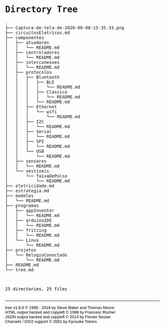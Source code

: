 <!DOCTYPE html>
<html>
<head>
 <meta http-equiv="Content-Type" content="text/html; charset=UTF-8">
 <meta name="Author" content="Made by 'tree'">
 <meta name="GENERATOR" content="$Version: $ tree v1.8.0 (c) 1996 - 2018 by Steve Baker, Thomas Moore, Francesc Rocher, Florian Sesser, Kyosuke Tokoro $">
 <title>Directory Tree</title>
 <style type="text/css">
  <!-- 
  BODY { font-family : ariel, monospace, sans-serif; }
  P { font-weight: normal; font-family : ariel, monospace, sans-serif; color: black; background-color: transparent;}
  B { font-weight: normal; color: black; background-color: transparent;}
  A:visited { font-weight : normal; text-decoration : none; background-color : transparent; margin : 0px 0px 0px 0px; padding : 0px 0px 0px 0px; display: inline; }
  A:link    { font-weight : normal; text-decoration : none; margin : 0px 0px 0px 0px; padding : 0px 0px 0px 0px; display: inline; }
  A:hover   { color : #000000; font-weight : normal; text-decoration : underline; background-color : yellow; margin : 0px 0px 0px 0px; padding : 0px 0px 0px 0px; display: inline; }
  A:active  { color : #000000; font-weight: normal; background-color : transparent; margin : 0px 0px 0px 0px; padding : 0px 0px 0px 0px; display: inline; }
  .VERSION { font-size: small; font-family : arial, sans-serif; }
  .NORM  { color: black;  background-color: transparent;}
  .FIFO  { color: purple; background-color: transparent;}
  .CHAR  { color: yellow; background-color: transparent;}
  .DIR   { color: blue;   background-color: transparent;}
  .BLOCK { color: yellow; background-color: transparent;}
  .LINK  { color: aqua;   background-color: transparent;}
  .SOCK  { color: fuchsia;background-color: transparent;}
  .EXEC  { color: green;  background-color: transparent;}
  -->
 </style>
</head>
<body>
	<h1>Directory Tree</h1><p>
	<a href=".">.</a><br>
	├── <a href="./Captura-de-tela-de-2020-08-08-15-35-33.png">Captura-de-tela-de-2020-08-08-15-35-33.png</a><br>
	├── <a href="./circuitosEletricos.md">circuitosEletricos.md</a><br>
	├── <a href="./componentes/">componentes</a><br>
	│   ├── <a href="./componentes/atuadores/">atuadores</a><br>
	│   │   └── <a href="./componentes/atuadores/README.md">README.md</a><br>
	│   ├── <a href="./componentes/controladores/">controladores</a><br>
	│   │   └── <a href="./componentes/controladores/README.md">README.md</a><br>
	│   ├── <a href="./componentes/interconexoes/">interconexoes</a><br>
	│   │   └── <a href="./componentes/interconexoes/README.md">README.md</a><br>
	│   ├── <a href="./componentes/protocolos/">protocolos</a><br>
	│   │   ├── <a href="./componentes/protocolos/Bluetooth/">Bluetooth</a><br>
	│   │   │   ├── <a href="./componentes/protocolos/Bluetooth/BLE/">BLE</a><br>
	│   │   │   │   └── <a href="./componentes/protocolos/Bluetooth/BLE/README.md">README.md</a><br>
	│   │   │   ├── <a href="./componentes/protocolos/Bluetooth/Classico/">Classico</a><br>
	│   │   │   │   └── <a href="./componentes/protocolos/Bluetooth/Classico/README.md">README.md</a><br>
	│   │   │   └── <a href="./componentes/protocolos/Bluetooth/README.md">README.md</a><br>
	│   │   ├── <a href="./componentes/protocolos/Ethernet/">Ethernet</a><br>
	│   │   │   └── <a href="./componentes/protocolos/Ethernet/wifi/">wifi</a><br>
	│   │   │   &nbsp;&nbsp;&nbsp; └── <a href="./componentes/protocolos/Ethernet/wifi/README.md">README.md</a><br>
	│   │   ├── <a href="./componentes/protocolos/I2C/">I2C</a><br>
	│   │   │   └── <a href="./componentes/protocolos/I2C/README.md">README.md</a><br>
	│   │   ├── <a href="./componentes/protocolos/Serial/">Serial</a><br>
	│   │   │   └── <a href="./componentes/protocolos/Serial/README.md">README.md</a><br>
	│   │   ├── <a href="./componentes/protocolos/SPI/">SPI</a><br>
	│   │   │   └── <a href="./componentes/protocolos/SPI/README.md">README.md</a><br>
	│   │   └── <a href="./componentes/protocolos/USB/">USB</a><br>
	│   │   &nbsp;&nbsp;&nbsp; └── <a href="./componentes/protocolos/USB/README.md">README.md</a><br>
	│   ├── <a href="./componentes/sensores/">sensores</a><br>
	│   │   └── <a href="./componentes/sensores/README.md">README.md</a><br>
	│   └── <a href="./componentes/vestiveis/">vestiveis</a><br>
	│   &nbsp;&nbsp;&nbsp; └── <a href="./componentes/vestiveis/faixaDePulso/">faixaDePulso</a><br>
	│   &nbsp;&nbsp;&nbsp; &nbsp;&nbsp;&nbsp; └── <a href="./componentes/vestiveis/faixaDePulso/README.md">README.md</a><br>
	├── <a href="./eletricidade.md">eletricidade.md</a><br>
	├── <a href="./estrategia.md">estrategia.md</a><br>
	├── <a href="./modelos/">modelos</a><br>
	│   └── <a href="./modelos/README.md">README.md</a><br>
	├── <a href="./programas/">programas</a><br>
	│   ├── <a href="./programas/appInventor/">appInventor</a><br>
	│   │   └── <a href="./programas/appInventor/README.md">README.md</a><br>
	│   ├── <a href="./programas/arduinoIDE/">arduinoIDE</a><br>
	│   │   └── <a href="./programas/arduinoIDE/README.md">README.md</a><br>
	│   ├── <a href="./programas/fritzing/">fritzing</a><br>
	│   │   └── <a href="./programas/fritzing/README.md">README.md</a><br>
	│   └── <a href="./programas/Linux/">Linux</a><br>
	│   &nbsp;&nbsp;&nbsp; └── <a href="./programas/Linux/README.md">README.md</a><br>
	├── <a href="./projetos/">projetos</a><br>
	│   └── <a href="./projetos/RelogioConectado/">RelogioConectado</a><br>
	│   &nbsp;&nbsp;&nbsp; └── <a href="./projetos/RelogioConectado/README.md">README.md</a><br>
	├── <a href="./README.md">README.md</a><br>
	└── <a href="./tree.md">tree.md</a><br>
	<br><br>
	</p>
	<p>

25 directories, 25 files
	<br><br>
	</p>
	<hr>
	<p class="VERSION">
		 tree v1.8.0 © 1996 - 2018 by Steve Baker and Thomas Moore <br>
		 HTML output hacked and copyleft © 1998 by Francesc Rocher <br>
		 JSON output hacked and copyleft © 2014 by Florian Sesser <br>
		 Charsets / OS/2 support © 2001 by Kyosuke Tokoro
	</p>
</body>
</html>

